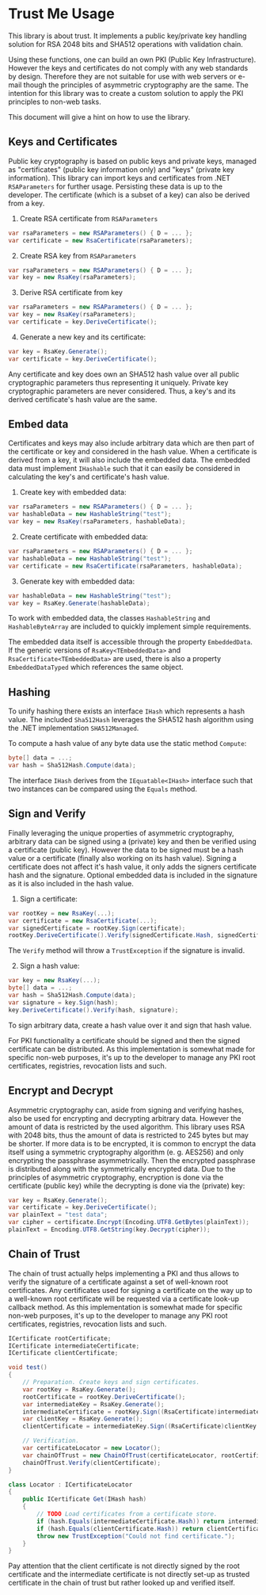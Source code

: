 # Trust Me Usage

This library is about trust. It implements a public key/private key handling solution for RSA 2048 bits and SHA512 operations with validation chain.

Using these functions, one can build an own PKI (Public Key Infrastructure). However the keys and certificates do not comply with any web standards by design. Therefore they are not suitable for use with web servers or e-mail though the principles of asymmetric cryptography are the same. The intention for this library was to create a custom solution to apply the PKI principles to non-web tasks.

This document will give a hint on how to use the library.

## Keys and Certificates

Public key cryptography is based on public keys and private keys, managed as "certificates" (public key information only) and "keys" (private key information). This library can import keys and certificates from .NET `RSAParameters` for further usage. Persisting these data is up to the developer. The certificate (which is a subset of a key) can also be derived from a key.

1. Create RSA certificate from `RSAParameters`

```csharp
var rsaParameters = new RSAParameters() { D = ... };
var certificate = new RsaCertificate(rsaParameters);
```

2. Create RSA key from `RSAParameters`

```csharp
var rsaParameters = new RSAParameters() { D = ... };
var key = new RsaKey(rsaParameters);
```

3. Derive RSA certificate from key

```csharp
var rsaParameters = new RSAParameters() { D = ... };
var key = new RsaKey(rsaParameters);
var certificate = key.DeriveCertificate();
```

4. Generate a new key and its certificate:

```csharp
var key = RsaKey.Generate();
var certificate = key.DeriveCertificate();
```

Any certificate and key does own an SHA512 hash value over all public cryptographic parameters thus representing it uniquely. Private key cryptographic parameters are never considered. Thus, a key's and its derived certificate's hash value are the same.

## Embed data

Certificates and keys may also include arbitrary data which are then part of the certificate or key and considered in the hash value. When a certificate is derived from a key, it will also include the embedded data. The embedded data must implement `IHashable` such that it can easily be considered in calculating the key's and certificate's hash value.

1. Create key with embedded data:

```csharp
var rsaParameters = new RSAParameters() { D = ... };
var hashableData = new HashableString("test");
var key = new RsaKey(rsaParameters, hashableData);
```

2. Create certificate with embedded data:
```csharp
var rsaParameters = new RSAParameters() { D = ... };
var hashableData = new HashableString("test");
var certificate = new RsaCertificate(rsaParameters, hashableData);
```

3. Generate key with embedded data:

```csharp
var hashableData = new HashableString("test");
var key = RsaKey.Generate(hashableData);
```

To work with embedded data, the classes `HashableString` and `HashableByteArray` are included to quickly implement simple requirements.

The embedded data itself is accessible through the property `EmbeddedData`. If the generic versions of `RsaKey<TEmbeddedData>` and `RsaCertificate<TEmbeddedData>` are used, there is also a property `EmbeddedDataTyped` which references the same object.

## Hashing

To unify hashing there exists an interface `IHash` which represents a hash value. The included `Sha512Hash` leverages the SHA512 hash algorithm using the .NET implementation `SHA512Managed`.

To compute a hash value of any byte data use the static method `Compute`:

```csharp
byte[] data = ...;
var hash = Sha512Hash.Compute(data);
```

The interface `IHash` derives from the `IEquatable<IHash>` interface such that two instances can be compared using the `Equals` method.

## Sign and Verify

Finally leveraging the unique properties of asymmetric cryptography, arbitrary data can be signed using a (private) key and then be verified using a certificate (public key). However the data to be signed must be a hash value or a certificate (finally also working on its hash value). Signing a certificate does not affect it's hash value, it only adds the signers certificate hash and the signature. Optional embedded data is included in the signature as it is also included in the hash value.

1. Sign a certificate:

```csharp
var rootKey = new RsaKey(...);
var certificate = new RsaCertificate(...);
var signedCertificate = rootKey.Sign(certificate);
rootKey.DeriveCertificate().Verify(signedCertificate.Hash, signedCertificate.Signature);
```

The `Verify` method will throw a `TrustException` if the signature is invalid.

2. Sign a hash value:

```csharp
var key = new RsaKey(...);
byte[] data = ...;
var hash = Sha512Hash.Compute(data);
var signature = key.Sign(hash);
key.DeriveCertificate().Verify(hash, signature);
```

To sign arbitrary data, create a hash value over it and sign that hash value.

For PKI functionality a certificate should be signed and then the signed certificate can be distributed. As this implementation is somewhat made for specific non-web purposes, it's up to the developer to manage any PKI root certificates, registries, revocation lists and such.

## Encrypt and Decrypt

Asymmetric cryptography can, aside from signing and verifying hashes, also be used for encrypting and decrypting arbitrary data. However the amount of data is restricted by the used algorithm. This library uses RSA with 2048 bits, thus the amount of data is restricted to 245 bytes but may be shorter. If more data is to be encrypted, it is common to encrypt the data itself using a symmetric cryptography algorithm (e. g. AES256) and only encrypting the passphrase asymmetrically. Then the encrypted passphrase is distributed along with the symmetrically encrypted data. Due to the principles of asymmetric cryptography, encryption is done via the certificate (public key) while the decrypting is done via the (private) key:

```csharp
var key = RsaKey.Generate();
var certificate = key.DeriveCertificate();
var plainText = "test data";
var cipher = certificate.Encrypt(Encoding.UTF8.GetBytes(plainText));
plainText = Encoding.UTF8.GetString(key.Decrypt(cipher));
```

## Chain of Trust

The chain of trust actually helps implementing a PKI and thus allows to verify the signature of a certificate against a set of well-known root certificates. Any certificates used for signing a certificate on the way up to a well-known root certificate will be requested via a certificate look-up callback method. As this implementation is somewhat made for specific non-web purposes, it's up to the developer to manage any PKI root certificates, registries, revocation lists and such.

```csharp
ICertificate rootCertificate;
ICertificate intermediateCertificate;
ICertificate clientCertificate;

void test()
{
    // Preparation. Create keys and sign certificates.
    var rootKey = RsaKey.Generate();
    rootCertificate = rootKey.DeriveCertificate();
    var intermediateKey = RsaKey.Generate();
    intermediateCertificate = rootKey.Sign((RsaCertificate)intermediateKey.DeriveCertificate());
    var clientKey = RsaKey.Generate();
    clientCertificate = intermediateKey.Sign((RsaCertificate)clientKey.DeriveCertificate());

    // Verification.
    var certificateLocator = new Locator();
    var chainOfTrust = new ChainOfTrust(certificateLocator, rootCertificate);
    chainOfTrust.Verify(clientCertificate);
}

class Locator : ICertificateLocator
{
    public ICertificate Get(IHash hash)
    {
        // TODO Load certificates from a certificate store.
        if (hash.Equals(intermediateCertificate.Hash)) return intermediateCertificate;
        if (hash.Equals(clientCertificate.Hash)) return clientCertificate;
        throw new TrustException("Could not find certificate.");
    }
}
```

Pay attention that the client certificate is not directly signed by the root certificate and the intermediate certificate is not directly set-up as trusted certificate in the chain of trust but rather looked up and verified itself.
